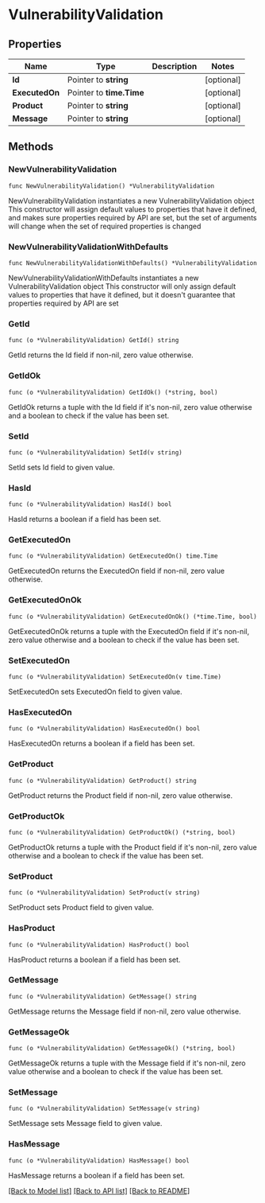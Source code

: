 # VulnerabilityValidation

## Properties

Name | Type | Description | Notes
------------ | ------------- | ------------- | -------------
**Id** | Pointer to **string** |  | [optional] 
**ExecutedOn** | Pointer to **time.Time** |  | [optional] 
**Product** | Pointer to **string** |  | [optional] 
**Message** | Pointer to **string** |  | [optional] 

## Methods

### NewVulnerabilityValidation

`func NewVulnerabilityValidation() *VulnerabilityValidation`

NewVulnerabilityValidation instantiates a new VulnerabilityValidation object
This constructor will assign default values to properties that have it defined,
and makes sure properties required by API are set, but the set of arguments
will change when the set of required properties is changed

### NewVulnerabilityValidationWithDefaults

`func NewVulnerabilityValidationWithDefaults() *VulnerabilityValidation`

NewVulnerabilityValidationWithDefaults instantiates a new VulnerabilityValidation object
This constructor will only assign default values to properties that have it defined,
but it doesn't guarantee that properties required by API are set

### GetId

`func (o *VulnerabilityValidation) GetId() string`

GetId returns the Id field if non-nil, zero value otherwise.

### GetIdOk

`func (o *VulnerabilityValidation) GetIdOk() (*string, bool)`

GetIdOk returns a tuple with the Id field if it's non-nil, zero value otherwise
and a boolean to check if the value has been set.

### SetId

`func (o *VulnerabilityValidation) SetId(v string)`

SetId sets Id field to given value.

### HasId

`func (o *VulnerabilityValidation) HasId() bool`

HasId returns a boolean if a field has been set.

### GetExecutedOn

`func (o *VulnerabilityValidation) GetExecutedOn() time.Time`

GetExecutedOn returns the ExecutedOn field if non-nil, zero value otherwise.

### GetExecutedOnOk

`func (o *VulnerabilityValidation) GetExecutedOnOk() (*time.Time, bool)`

GetExecutedOnOk returns a tuple with the ExecutedOn field if it's non-nil, zero value otherwise
and a boolean to check if the value has been set.

### SetExecutedOn

`func (o *VulnerabilityValidation) SetExecutedOn(v time.Time)`

SetExecutedOn sets ExecutedOn field to given value.

### HasExecutedOn

`func (o *VulnerabilityValidation) HasExecutedOn() bool`

HasExecutedOn returns a boolean if a field has been set.

### GetProduct

`func (o *VulnerabilityValidation) GetProduct() string`

GetProduct returns the Product field if non-nil, zero value otherwise.

### GetProductOk

`func (o *VulnerabilityValidation) GetProductOk() (*string, bool)`

GetProductOk returns a tuple with the Product field if it's non-nil, zero value otherwise
and a boolean to check if the value has been set.

### SetProduct

`func (o *VulnerabilityValidation) SetProduct(v string)`

SetProduct sets Product field to given value.

### HasProduct

`func (o *VulnerabilityValidation) HasProduct() bool`

HasProduct returns a boolean if a field has been set.

### GetMessage

`func (o *VulnerabilityValidation) GetMessage() string`

GetMessage returns the Message field if non-nil, zero value otherwise.

### GetMessageOk

`func (o *VulnerabilityValidation) GetMessageOk() (*string, bool)`

GetMessageOk returns a tuple with the Message field if it's non-nil, zero value otherwise
and a boolean to check if the value has been set.

### SetMessage

`func (o *VulnerabilityValidation) SetMessage(v string)`

SetMessage sets Message field to given value.

### HasMessage

`func (o *VulnerabilityValidation) HasMessage() bool`

HasMessage returns a boolean if a field has been set.


[[Back to Model list]](../README.md#documentation-for-models) [[Back to API list]](../README.md#documentation-for-api-endpoints) [[Back to README]](../README.md)



